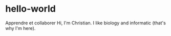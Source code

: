 # hello-world
Apprendre et collaborer
Hi, I'm Christian. I like biology and informatic (that's why I'm here).
